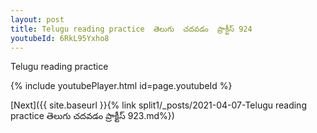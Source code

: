```yaml
---
layout: post
title: Telugu reading practice  తెలుగు  చదవడం  ప్రాక్టీస్ 924
youtubeId: 6RkL95Yxho8
---
```

 
 
Telugu reading practice
 
 
 
 
 


{% include youtubePlayer.html id=page.youtubeId %}
 
[Next]({{ site.baseurl }}{% link  split1/_posts/2021-04-07-Telugu reading practice  తెలుగు  చదవడం  ప్రాక్టీస్ 923.md%})
 
